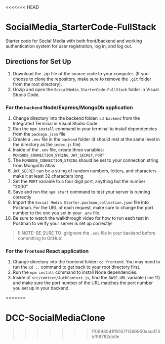 <<<<<<< HEAD
# SocialMedia_StarterCode-FullStack
Starter code for Social Media with both front/backend and working authentication system for user registration, log in, and log out.

## Directions for Set Up

1. Download the .zip file of the source code to your computer. (If you choose to clone the repository, make sure to remove the `.git` folder from the root directory).
2. Unzip and open the `SocialMedia_StarterCode-FullStack` folder in Visual Studio Code.

### For the `backend` Node/Express/MongoDb application
1. Change directory into the backend folder: `cd backend` from the Integrated Terminal in Visual Studio Code
2. Run the `npm install` command in your terminal to install dependencies from the `package.json` file
3. Create a `.env` file in the `backend` folder (it should rest at the same level in the directory as the `index.js` file)
4. Inside of the `.env` file, create three variables: `MONGODB_CONNECTION_STRING`, `JWT_SECRET`, `PORT`
5. The `MONGODB_CONNECTION_STRING` should be set to your connection string from MongoDb Atlas
6. `JWT_SECRET` can be a string of random numbers, letters, and characters - make it at least 32 characters long
7. Set the `PORT` variable to a four digit port, anything but the number "3000"
8. Save and run the `npm start` command to test your server is running correctly
9. Import the `Social Media Starter.postman_collection.json` file into Postman. For the URL of each request, make sure to change the port number to the one you set in your `.env` file.
10. Be sure to watch the walkthrough video for how to run each test in Postman to verify your server is set up correctly!

> ‼️ NOTE: BE SURE TO .gitignore the `.env` file in your backend before committing to GitHub!

### For the `frontend` React application
1. Change directory into the frontend folder: `cd frontend`. You may need to run the `cd ..` command to get back to your root directory first.
2. Run the `npm install` command to install Node dependencies.
3. Inside of `src/context/AuthContext.js`, find the `BASE_URL` variable (line 11) and make sure the port number of the URL matches the port number you set up in your backend.


=======
# DCC-SocialMediaClone
>>>>>>> 1f0693041ff8167f1366950aacd73bf98782cb0e
